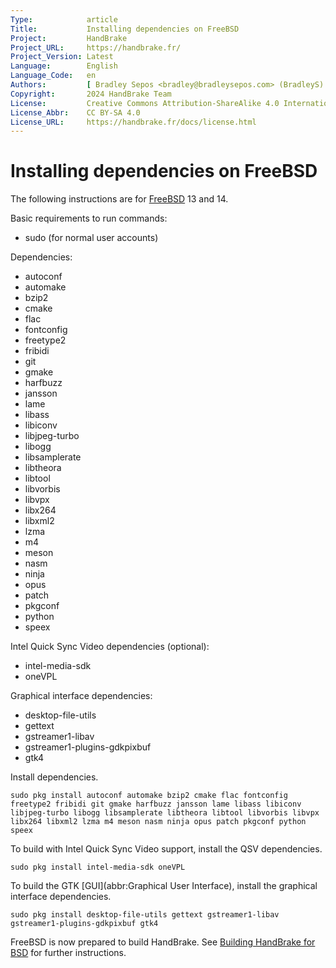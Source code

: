 ```yaml
---
Type:            article
Title:           Installing dependencies on FreeBSD
Project:         HandBrake
Project_URL:     https://handbrake.fr/
Project_Version: Latest
Language:        English
Language_Code:   en
Authors:         [ Bradley Sepos <bradley@bradleysepos.com> (BradleyS) ]
Copyright:       2024 HandBrake Team
License:         Creative Commons Attribution-ShareAlike 4.0 International
License_Abbr:    CC BY-SA 4.0
License_URL:     https://handbrake.fr/docs/license.html
---
```


Installing dependencies on FreeBSD
==================================

The following instructions are for [FreeBSD](https://www.freebsd.org) 13 and 14.

Basic requirements to run commands:

- sudo (for normal user accounts)

Dependencies:

- autoconf
- automake
- bzip2
- cmake
- flac
- fontconfig
- freetype2
- fribidi
- git
- gmake
- harfbuzz
- jansson
- lame
- libass
- libiconv
- libjpeg-turbo
- libogg
- libsamplerate
- libtheora
- libtool
- libvorbis
- libvpx
- libx264
- libxml2
- lzma
- m4
- meson
- nasm
- ninja
- opus
- patch
- pkgconf
- python
- speex

Intel Quick Sync Video dependencies (optional):

- intel-media-sdk
- oneVPL

Graphical interface dependencies:

- desktop-file-utils
- gettext
- gstreamer1-libav
- gstreamer1-plugins-gdkpixbuf
- gtk4

Install dependencies.

    sudo pkg install autoconf automake bzip2 cmake flac fontconfig freetype2 fribidi git gmake harfbuzz jansson lame libass libiconv libjpeg-turbo libogg libsamplerate libtheora libtool libvorbis libvpx libx264 libxml2 lzma m4 meson nasm ninja opus patch pkgconf python speex

To build with Intel Quick Sync Video support, install the QSV dependencies.

    sudo pkg install intel-media-sdk oneVPL

To build the GTK [GUI](abbr:Graphical User Interface), install the graphical interface dependencies.

    sudo pkg install desktop-file-utils gettext gstreamer1-libav gstreamer1-plugins-gdkpixbuf gtk4

FreeBSD is now prepared to build HandBrake. See [Building HandBrake for BSD](build-bsd.html) for further instructions.

